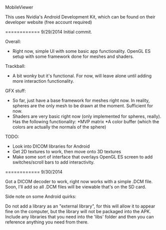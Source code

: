 MobileViewer

This uses Nvidia's Android Development Kit, which can be found on their developer website (free account required)

============
9/29/2014
Initial commit.

Overall:
- Right now, simple UI with some basic app functionality. OpenGL ES setup with some framework done for meshes and shaders.

Trackball:
- A bit wonky but it's functional. For now, will leave alone until adding more interaction functionality.

GFX stuff:
- So far, just have a base framework for meshes right now. In reality, spheres are the only mesh to be drawn at the moment. Sufficient for now.
- Shaders are very basic right now (only implemented for spheres, really). Has the following functionality:
  *MVP matrix
  *A color buffer (which the colors are actually the normals of the sphere)

TODO:
- Look into DICOM libraries for Android
- Get 2D textures to work, then move onto 3D textures
- Make some sort of interface that overlays OpenGL ES screen to add switches/scroll bars to add interactivity.

============
9/30/2014

Got a DICOM decoder to work, right now works with a simple .DCM file. Soon, I'll add so all .DCM files will be viewable that's on the SD card.

Side note on some Android quirks:

Do not add a library as an "external library", for this will allow it to appear fine on the computer, but the library will not be packaged into the APK. Include any libraries that you need into the 'libs' folder and then you can reference anything you need from there. 
